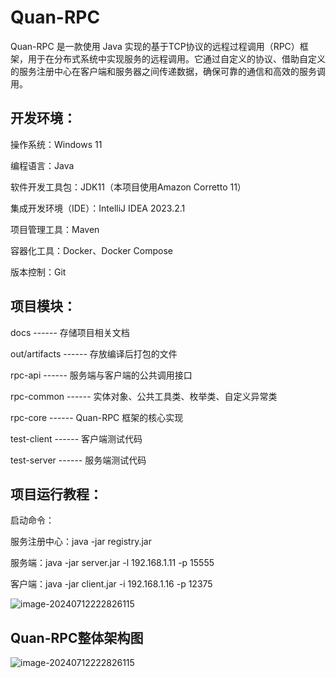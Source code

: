 # Quan-RPC

Quan-RPC 是一款使用 Java 实现的基于TCP协议的远程过程调用（RPC）框架，用于在分布式系统中实现服务的远程调用。它通过自定义的协议、借助自定义的服务注册中心在客户端和服务器之间传递数据，确保可靠的通信和高效的服务调用。

## 开发环境：

操作系统：Windows 11

编程语言：Java

软件开发工具包：JDK11（本项目使用Amazon Corretto 11）

集成开发环境（IDE）：IntelliJ IDEA 2023.2.1

项目管理工具：Maven

容器化工具：Docker、Docker Compose

版本控制：Git

## 项目模块：

docs ------ 存储项目相关文档

out/artifacts ------ 存放编译后打包的文件

rpc-api ------ 服务端与客户端的公共调用接口

rpc-common ------ 实体对象、公共工具类、枚举类、自定义异常类

rpc-core ------ Quan-RPC 框架的核心实现

test-client ------ 客户端测试代码

test-server ------ 服务端测试代码

## 项目运行教程：

启动命令：

服务注册中心：java -jar registry.jar

服务端：java -jar server.jar -l 192.168.1.11 -p 15555

客户端：java -jar client.jar -i 192.168.1.16 -p 12375

![image-20240712222826115](docs/Development%20Documentation.assets/image-20240712222826115.png)



## Quan-RPC整体架构图

![image-20240712222826115](docs/Development%20Documentation.assets/image-20240712222839726.png)
